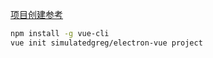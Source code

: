 [项目创建参考](https://simulatedgreg.gitbooks.io/electron-vue/content/cn/)

```bash
npm install -g vue-cli
vue init simulatedgreg/electron-vue project
```

